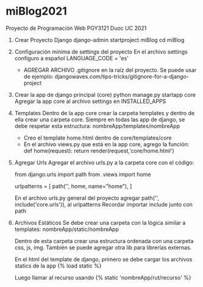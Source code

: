 # miBlog2021

Proyecto de Programación Web PGY3121 Duoc UC 2021

1. Crear Proyecto Django 
    django-admin startproject miBlog
    cd miBlog

2. Configuración mínima de settings del proyecto
    En el archivo settings configuro a español
    LANGUAGE_CODE = 'es'

    * AGREGAR ARCHIVO .gitignore en la raíz del proyecto.
      Se puede usar de ejemplo: djangowaves.com/tips-tricks/gitignore-for-a-django-project

3. Crear la app de django principal (core)
    python manage.py startapp core
    Agregar la app core al archivo settings en INSTALLED_APPS

4. Templates
    Dentro de la app core crear la carpeta templates y dentro de ella
    crear una carpeta core.
    Siempre en todas las app de django, 
    se debe respetar esta estructura: nombreApp/templates/nombreApp 
    - Creo el template home.html dentro de core/templates/core
    - En el archivo views.py que está en la app core, 
      agrego la función: 
        def home(request):
            return render(request,'core/home.html')

5. Agregar Urls
    Agregar el archivo urls.py a la carpeta core con el código:

    from django.urls import path
    from .views import home

    urlpatterns = [
        path('', home, name="home"),
    ]

    En el archivo urls.py general del proyecto agregar
    path('', include('core.urls')),
    al urlpatterns
    Recordar importar include junto con path

6. Archivos Estáticos
    Se debe crear una carpeta con la lógica similar a templates: nombreApp/static/nombreApp

    Dentro de esta carpeta crear una estructura ordenada con una carpeta css, js, img. 
    También se puede agregar otra lib para librerías externas.

    En el html del template de django, primero se debe cargar los archivos statics de la app
    {% load static %}
    
    Luego llamar al recurso usando {% static 'nombreApp/rut/recurso' %}

